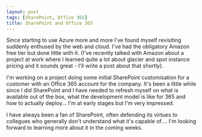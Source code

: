 ```yaml
---
layout: post
tags: [SharePoint, Office 365]
title: SharePoint and Office 365
---
```

Since starting to use Azure more and more I've found myself revisiting suddenly enthused by the web and cloud. I've had the obligatory Amazon free tier but done little with it. (I've recently talked with Amazon about a project at work where I learned quite a lot about glacier and spot instance pricing and it sounds great - I'll write a post about that shortly).

I'm working on a project doing some initial SharePoint customisation for a customer with an Office 365 account for the company. It's been a little while since I did SharePoint and I have needed to refresh myself on what is available out of the box, what the development model is like for 365 and how to actually deploy... I'm at early stages but I'm very impressed.

I have always been a fan of SharePoint, often defending its virtues to collegues who generally don't understand what it's capable of.... I'm looking forward to learning more about it in the coming weeks.